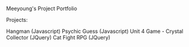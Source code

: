 Meeyoung's Project Portfolio

Projects:

Hangman (Javascript)
Psychic Guess (Javascript)
Unit 4 Game - Crystal Collector (JQuery)
Cat Fight RPG (JQuery)